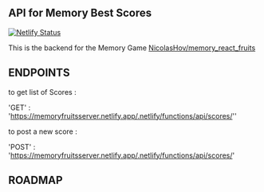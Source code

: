 ## API for Memory Best Scores

[![Netlify Status](https://api.netlify.com/api/v1/badges/c9673dfd-fcfe-4b9d-8a4b-30af3fc524ad/deploy-status)](https://app.netlify.com/sites/memoryfruitsserver/deploys)

This is the backend for the Memory Game [NicolasHov/memory_react_fruits](https://github.com/NicolasHov/memory_react_fruits)

## ENDPOINTS

to get list of Scores : 

'GET' : 'https://memoryfruitsserver.netlify.app/.netlify/functions/api/scores/'' 

to post a new score :

'POST' : 'https://memoryfruitsserver.netlify.app/.netlify/functions/api/scores/'

## ROADMAP

